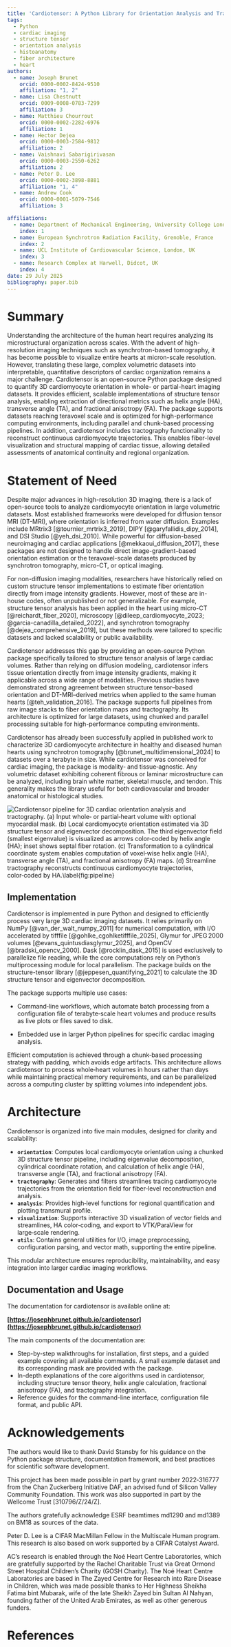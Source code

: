 ```yaml
---
title: 'Cardiotensor: A Python Library for Orientation Analysis and Tractography in 3D Cardiac Imaging'
tags:
  - Python
  - cardiac imaging
  - structure tensor
  - orientation analysis
  - histoanatomy
  - fiber architecture
  - heart
authors:
  - name: Joseph Brunet
    orcid: 0000-0002-8424-9510
    affiliation: "1, 2"
  - name: Lisa Chestnutt
    orcid: 0009-0008-0783-7299
    affiliation: 3
  - name: Matthieu Chourrout
    orcid: 0000-0002-2282-6976
    affiliation: 1
  - name: Hector Dejea
    orcid: 0000-0003-2584-9812
    affiliation: 2
  - name: Vaishnavi Sabarigirivasan
    orcid: 0000-0003-2550-6262
    affiliation: 2
  - name: Peter D. Lee
    orcid: 0000-0002-3898-8881
    affiliation: "1, 4"
  - name: Andrew Cook
    orcid: 0000-0001-5079-7546
    affiliation: 3

affiliations:
  - name: Department of Mechanical Engineering, University College London, London, UK
    index: 1
  - name: European Synchrotron Radiation Facility, Grenoble, France
    index: 2
  - name: UCL Institute of Cardiovascular Science, London, UK
    index: 3
  - name: Research Complex at Harwell, Didcot, UK
    index: 4
date: 29 July 2025
bibliography: paper.bib
---
```


# Summary

Understanding the architecture of the human heart requires analyzing its microstructural organization across scales. With the advent of high-resolution imaging techniques such as synchrotron-based tomography, it has become possible to visualize entire hearts at micron-scale resolution. However, translating these large, complex volumetric datasets into interpretable, quantitative descriptors of cardiac organization remains a major challenge. Cardiotensor is an open-source Python package designed to quantify 3D cardiomyocyte orientation in whole- or partial-heart imaging datasets. It provides efficient, scalable implementations of structure tensor analysis, enabling extraction of directional metrics such as helix angle (HA), transverse angle (TA), and fractional anisotropy (FA). The package supports datasets reaching teravoxel scale and is optimized for high-performance computing environments, including parallel and chunk-based processing pipelines. In addition, cardiotensor includes tractography functionality to reconstruct continuous cardiomyocyte trajectories. This enables fiber-level visualization and structural mapping of cardiac tissue, allowing detailed assessments of anatomical continuity and regional organization.

# Statement of Need

Despite major advances in high-resolution 3D imaging, there is a lack of open-source tools to analyze cardiomyocyte orientation in large volumetric datasets. Most established frameworks were developed for diffusion tensor MRI (DT-MRI), where orientation is inferred from water diffusion. Examples include MRtrix3 [@tournier_mrtrix3_2019], DIPY [@garyfallidis_dipy_2014], and DSI Studio [@yeh_dsi_2010]. While powerful for diffusion-based neuroimaging and cardiac applications [@mekkaoui_diffusion_2017], these packages are not designed to handle direct image-gradient–based orientation estimation or the teravoxel-scale datasets produced by synchrotron tomography, micro-CT, or optical imaging.

For non-diffusion imaging modalities, researchers have historically relied on custom structure tensor implementations to estimate fiber orientation directly from image intensity gradients. However, most of these are in-house codes, often unpublished or not generalizable. For example, structure tensor analysis has been applied in the heart using micro-CT [@reichardt_fiber_2020], microscopy [@dileep_cardiomyocyte_2023; @garcia-canadilla_detailed_2022], and synchrotron tomography [@dejea_comprehensive_2019], but these methods were tailored to specific datasets and lacked scalability or public availability.

Cardiotensor addresses this gap by providing an open-source Python package specifically tailored to structure tensor analysis of large cardiac volumes. Rather than relying on diffusion modeling, cardiotensor infers tissue orientation directly from image intensity gradients, making it applicable across a wide range of modalities. Previous studies have demonstrated strong agreement between structure tensor–based orientation and DT-MRI–derived metrics when applied to the same human hearts [@teh_validation_2016]. The package supports full pipelines from raw image stacks to fiber orientation maps and tractography. Its architecture is optimized for large datasets, using chunked and parallel processing suitable for high-performance computing environments.

Cardiotensor has already been successfully applied in published work to characterize 3D cardiomyocyte architecture in healthy and diseased human hearts using synchrotron tomography [@brunet_multidimensional_2024] to datasets over a terabyte in size. While cardiotensor was conceived for cardiac imaging, the package is modality‑ and tissue‑agnostic. Any volumetric dataset exhibiting coherent fibrous or laminar microstructure can be analyzed, including brain white matter, skeletal muscle, and tendon. This generality makes the library useful for both cardiovascular and broader anatomical or histological studies.

![Cardiotensor pipeline for 3D cardiac orientation analysis and tractography.
(a) Input whole‑ or partial‑heart volume with optional myocardial mask.
(b) Local cardiomyocyte orientation estimated via 3D structure tensor and eigenvector decomposition.
The third eigenvector field (smallest eigenvalue) is visualized as arrows color‑coded by helix angle (HA); inset shows septal fiber rotation.
(c) Transformation to a cylindrical coordinate system enables computation of voxel‑wise helix angle (HA), transverse angle (TA), and fractional anisotropy (FA) maps.
(d) Streamline tractography reconstructs continuous cardiomyocyte trajectories, color‑coded by HA.\label{fig:pipeline}](figs/pipeline.png)


## Implementation

Cardiotensor is implemented in pure Python and designed to efficiently process very large 3D cardiac imaging datasets. It relies primarily on NumPy [@van_der_walt_numpy_2011] for numerical computation, with I/O accelerated by tifffile [@gohlke_cgohlketifffile_2025], Glymur for JPEG 2000 volumes [@evans_quintusdiasglymur_2025], and OpenCV [@bradski_opencv_2000]. Dask [@rocklin_dask_2015] is used exclusively to parallelize file reading, while the core computations rely on Python’s multiprocessing module for local parallelism. The package builds on the structure-tensor library [@jeppesen_quantifying_2021] to calculate the 3D structure tensor and eigenvector decomposition.

The package supports multiple use cases:

- Command‑line workflows, which automate batch processing from a configuration file of terabyte‑scale heart volumes and produce results as live plots or files saved to disk.

- Embedded use in larger Python pipelines for specific cardiac imaging analysis.

Efficient computation is achieved through a chunk‑based processing strategy with padding, which avoids edge artifacts. This architecture allows cardiotensor to process whole‑heart volumes in hours rather than days while maintaining practical memory requirements, and can be parallelized across a computing cluster by splitting volumes into independent jobs.


# Architecture

Cardiotensor is organized into five main modules, designed for clarity and scalability:

- **`orientation`**: Computes local cardiomyocyte orientation using a chunked 3D structure tensor pipeline, including eigenvalue decomposition, cylindrical coordinate rotation, and calculation of helix angle (HA), transverse angle (TA), and fractional anisotropy (FA).
- **`tractography`**: Generates and filters streamlines tracing cardiomyocyte trajectories from the orientation field for fiber‑level reconstruction and analysis.
- **`analysis`**: Provides high‑level functions for regional quantification and plotting transmural profile.
- **`visualization`**: Supports interactive 3D visualization of vector fields and streamlines, HA color‑coding, and export to VTK/ParaView for large‑scale rendering.
- **`utils`**: Contains general utilities for I/O, image preprocessing, configuration parsing, and vector math, supporting the entire pipeline.

This modular architecture ensures reproducibility, maintainability, and easy integration into larger cardiac imaging workflows.

## Documentation and Usage

The documentation for cardiotensor is available online at:

**[https://josephbrunet.github.io/cardiotensor](https://josephbrunet.github.io/cardiotensor)**

The main components of the documentation are:

* Step-by-step walkthroughs for installation, first steps, and a guided example covering all available commands. A small example dataset and its corresponding mask are provided with the package.
* In-depth explanations of the core algorithms used in cardiotensor, including structure tensor theory, helix angle calculation, fractional anisotropy (FA), and tractography integration.
* Reference guides for the command-line interface, configuration file format, and public API.

# Acknowledgements

The authors would like to thank David Stansby for his guidance on the Python package structure, documentation framework, and best practices for scientific software development.

This project has been made possible in part by grant number 2022‑316777 from the Chan Zuckerberg Initiative DAF, an advised fund of Silicon Valley Community Foundation. This work was also supported in part by the Wellcome Trust [310796/Z/24/Z].

The authors gratefully acknowledge ESRF beamtimes md1290 and md1389 on BM18 as sources of the data.

Peter D. Lee is a CIFAR MacMillan Fellow in the Multiscale Human program. This research is also based on work supported by a CIFAR Catalyst Award.

AC’s research is enabled through the Noé Heart Centre Laboratories, which are gratefully supported by the Rachel Charitable Trust via Great Ormond Street Hospital Children’s Charity (GOSH Charity). The Noé Heart Centre Laboratories are based in The Zayed Centre for Research into Rare Disease in Children, which was made possible thanks to Her Highness Sheikha Fatima bint Mubarak, wife of the late Sheikh Zayed bin Sultan Al Nahyan, founding father of the United Arab Emirates, as well as other generous funders.

# References


